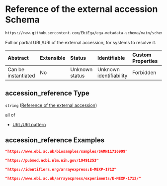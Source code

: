 # Reference of the external accession Schema

```txt
https://raw.githubusercontent.com/EbiEga/ega-metadata-schema/main/schemas/EGA.common-definitions.json#/definitions/object_external_accession/properties/accession_reference
```

Full or partial URL/URI of the external accession, for systems to resolve it.

| Abstract            | Extensible | Status         | Identifiable            | Custom Properties | Additional Properties | Access Restrictions | Defined In                                                                                           |
| :------------------ | :--------- | :------------- | :---------------------- | :---------------- | :-------------------- | :------------------ | :--------------------------------------------------------------------------------------------------- |
| Can be instantiated | No         | Unknown status | Unknown identifiability | Forbidden         | Allowed               | none                | [EGA.common-definitions.json\*](../../../schemas/EGA.common-definitions.json "open original schema") |

## accession\_reference Type

`string` ([Reference of the external accession](ega-12-definitions-object-of-external-accession-of-the-object-properties-reference-of-the-external-accession.md))

all of

*   [URL/URI pattern](ega-12-definitions-urluri-pattern.md "check type definition")

## accession\_reference Examples

```json
"https://www.ebi.ac.uk/biosamples/samples/SAMN11716999"
```

```json
"https://pubmed.ncbi.nlm.nih.gov/19491253"
```

```json
"https://identifiers.org/arrayexpress:E-MEXP-1712"
```

```json
"https://www.ebi.ac.uk/arrayexpress/experiments/E-MEXP-1712/"
```
